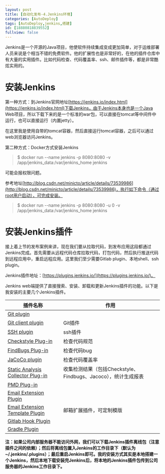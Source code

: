 ```yaml
---
layout: post
title: [自动化发布-4.Jenkins环境]
categories: [AutoDeploy]
tags: [AutoDeploy,jenkins,搭建]
id: [18880818839552]
fullview: false
---
```

Jenkins是一个开源的Java项目，他使软件持续集成变成更加简单，对于运维部署人员来说是个相当不错的免费软件。他的扩展性也是非常好的，在他的插件仓库中有大量的实用插件。比如代码检查、代码覆盖率、ssh、邮件插件等，都是非常酷炫实用的。

# 安装Jenkins

第一种方式：到Jenkins官网地址[https://jenkins.io/index.html](https://jenkins.io/index.html)下载Jenkins，由于Jenkins本身也是一个Java Web项目，所以下载下来的是一个标准的war包，可以直接在tomcat等中间件中运行，也可以直接运行（内置jetty）。

在这里我是使用自带的tomcat容器，然后直接运行tomcat容器，之后可以通过web浏览器访问Jenkins。

第二种方式：Docker方式安装Jenkins
> $ docker run --name jenkins -p 8080:8080 -v /app/jenkins_data:/var/jenkins_home jenkins

可能会报权限问题。

参考地址[http://blog.csdn.net/minicto/article/details/73539986](http://blog.csdn.net/minicto/article/details/73539986)，执行如下命令（通过root用户启动），可完成安装。
> $ docker run --name jenkins -p 8080:8080 -u 0 -v /app/jenkins_data:/var/jenkins_home jenkins

# 安装Jenkins插件

接上着上节的发布案例来讲，现在我们要从拉取代码，到发布应用这段都通过Jenkins完成。首先需要从远程代码仓库拉取代码，打包代码，然后执行推送代码到远程应用中，重启远程应用。这里我们至少需要Gitlab plugin、本地shell、ssh plugin。

Jenkins插件地址：[https://plugins.jenkins.io/](https://plugins.jenkins.io/)。

Jenkins web端提供了直接搜索、安装、卸载和更新Jenkins插件的功能。以下是我安装的主要几个Jenkins插件。  

|插件名称|作用|
|-|-|
| [Git plugin](http://wiki.jenkins-ci.org/display/JENKINS/Git+Plugin) | |
| [Git client plugin](http://wiki.jenkins-ci.org/display/JENKINS/Git+Client+Plugin) | Git插件 |
| [SSH plugin](http://wiki.jenkins-ci.org/display/JENKINS/SSH+plugin) | ssh插件 |
| [Checkstyle Plug-in](http://wiki.jenkins-ci.org/x/GYCGAQ) | 检查代码规范 | 
| [FindBugs Plug-in](http://wiki.jenkins-ci.org/x/GYAs) | 检查代码bug |
| [JaCoCo plugin](https://wiki.jenkins-ci.org/display/JENKINS/JaCoCo+Plugin) | 检查代码覆盖率| 
| [Static Analysis Collector Plug-in](http://wiki.jenkins-ci.org/x/tgeIAg) | 收集检测结果（包括Checkstyle、Findbugs、Jacoco），统计生成报表|
| [PMD Plug-in](http://wiki.jenkins-ci.org/x/GAAHAQ) | |
| [Email Extension Plugin](http://wiki.jenkins-ci.org/display/JENKINS/Email-ext+plugin) | |
| [Email Extension Template Plugin](https://wiki.jenkins-ci.org/display/JENKINS/Email-ext+Template+Plugin) | 邮箱扩展插件，可定制模版 |
| [Gitlab Hook Plugin](https://wiki.jenkins-ci.org/display/JENKINS/Gitlab+Hook+Plugin)| |
| [Gradle Plugin](http://wiki.jenkins-ci.org/display/JENKINS/Gradle+Plugin)| |

**注：如果公司内部服务器不能访问外网，我们可以下载Jenkins插件离线包（注意插件之间的依赖）；然后将离线包置入Jenkins的工作目录下（默认为~/.jenkins/.plugins）；最后重启Jenkins即可。我的安装方式其实是本地搭建一个Jenkins，然后本地下载安装完Jenkins后，将本地的Jenkins插件包传到公司服务器的Jenkins工作目录下。**
